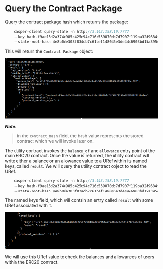 # Query the Contract Package

Query the contract package hash which returns the package:

```rust
    casper-client query-state -n http://3.143.158.19:7777
    --key hash-f9ae16d2a374e985c425c94c716c539070dc7d7907f119ba32d9684f4412a4ee
    --state-root-hash 4e8b0de303f834cb7c61bef148046e3de4446903bd15a395c9c37a6d96efe8c6
```

This will return the `Contract Package` object:

<img src="/static/image/tutorials/erc-20/contract-pkg.png" width="800"/>

**_Note:_**

> In the `contract_hash` field, the hash value represents the stored contract which we will invoke later on.

The utility contract invokes the `balance_of` and `allowance` entry point of the main ERC20 contract. Once the value is returned, the utility contract will write either a balance or an allowance value to a URef within its named keys, called `result`. We will query the utility contract object to read the URef.

```rust
    casper-client query-state -n http://3.143.158.19:7777
    --key hash-f9ae16d2a374e985c425c94c716c539070dc7d7907f119ba32d9684f4412a4ee
    --state-root-hash 4e8b0de303f834cb7c61bef148046e3de4446903bd15a395c9c37a6d96efe8c6
```

The named keys field, which will contain an entry called `result` with some URef associated with it.

<img src="/static/image/tutorials/erc-20/uref.png" width="800"/>

We will use this URef value to check the balances and allowances of users within the ERC20 contract.
